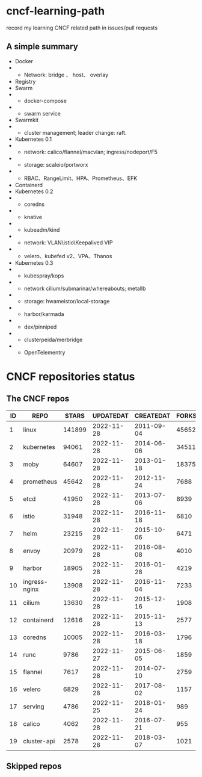 # cncf-learning-path
record my learning CNCF related path in issues/pull requests

## A simple summary
- Docker
- - Network: bridge 、 host、 overlay
- Registry
- Swarm
- - docker-compose
- - swarm service
- Swarmkit
- - cluster management; leader change: raft.
- Kubernetes 0.1
- - network: calico/flannel/macvlan; ingress/nodeport/F5
- - storage: scaleio/portworx
- - RBAC、RangeLimit、HPA、Prometheus、EFK
- Containerd
- Kubernetes 0.2
- - coredns
- - knative
- - kubeadm/kind
- - network: VLAN\istio\Keepalived VIP
- - velero、kubefed v2、VPA、Thanos
- Kubernetes 0.3
- - kubespray/kops
- - network cilium/submarinar/whereabouts; metallb
- - storage: hwameistor/local-storage
- - harbor/karmada
- - dex/pinniped
- - clusterpeida/merbridge
- - OpenTelementry

# CNCF repositories status
<!--START_SECTION:github_repos-->
## The CNCF repos
| ID |     REPO      | STARS  | UPDATEDAT  | CREATEDAT  | FORKSCOUNT |
|----|---------------|--------|------------|------------|------------|
|  1 | linux         | 141899 | 2022-11-28 | 2011-09-04 |      45652 |
|  2 | kubernetes    |  94061 | 2022-11-28 | 2014-06-06 |      34511 |
|  3 | moby          |  64607 | 2022-11-28 | 2013-01-18 |      18375 |
|  4 | prometheus    |  45642 | 2022-11-28 | 2012-11-24 |       7688 |
|  5 | etcd          |  41950 | 2022-11-28 | 2013-07-06 |       8939 |
|  6 | istio         |  31948 | 2022-11-28 | 2016-11-18 |       6810 |
|  7 | helm          |  23215 | 2022-11-28 | 2015-10-06 |       6471 |
|  8 | envoy         |  20979 | 2022-11-28 | 2016-08-08 |       4010 |
|  9 | harbor        |  18905 | 2022-11-28 | 2016-01-28 |       4219 |
| 10 | ingress-nginx |  13908 | 2022-11-28 | 2016-11-04 |       7233 |
| 11 | cilium        |  13630 | 2022-11-28 | 2015-12-16 |       1908 |
| 12 | containerd    |  12616 | 2022-11-28 | 2015-11-13 |       2577 |
| 13 | coredns       |  10005 | 2022-11-28 | 2016-03-18 |       1796 |
| 14 | runc          |   9786 | 2022-11-27 | 2015-06-05 |       1859 |
| 15 | flannel       |   7617 | 2022-11-28 | 2014-07-10 |       2759 |
| 16 | velero        |   6829 | 2022-11-28 | 2017-08-02 |       1157 |
| 17 | serving       |   4786 | 2022-11-25 | 2018-01-24 |        989 |
| 18 | calico        |   4062 | 2022-11-28 | 2016-07-21 |        955 |
| 19 | cluster-api   |   2578 | 2022-11-28 | 2018-03-07 |       1021 |



## Skipped repos
<!--END_SECTION:github_repos-->
